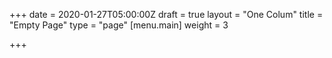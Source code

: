+++
date = 2020-01-27T05:00:00Z
draft = true
layout = "One Colum"
title = "Empty Page"
type = "page"
[menu.main]
weight = 3

+++
